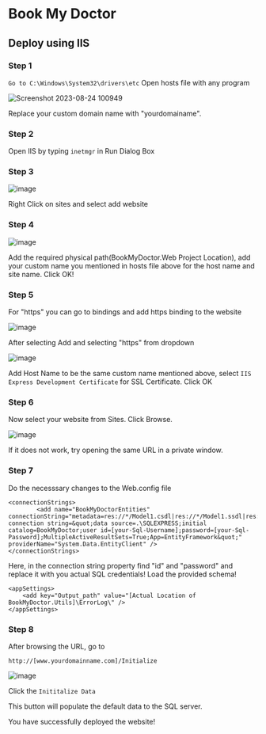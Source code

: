 # Book My Doctor 
## Deploy using IIS
### Step 1
```Go to C:\Windows\System32\drivers\etc```
Open hosts file with any program

![Screenshot 2023-08-24 100949](https://github.com/pradoshmfsi/Training/assets/138674240/03523240-6c9e-4448-97a5-f0c67cf49c96)

Replace your custom domain name with "yourdomainame".

### Step 2
Open IIS by typing ```inetmgr``` in Run Dialog Box

### Step 3

![image](https://github.com/pradoshmfsi/Training/assets/138674240/6343636c-fa38-4a6a-8aa1-a251b5b7c999)

Right Click on sites and select add website

### Step 4

![image](https://github.com/pradoshmfsi/Training/assets/138674240/de51681f-867a-453d-8df4-da5b0d1b4b64)

Add the required physical path(BookMyDoctor.Web Project Location), add your custom name you mentioned in hosts file above for the host name and site name.
Click OK!

### Step 5
For "https" you can go to bindings and add https binding to the website

![image](https://github.com/pradoshmfsi/Training/assets/138674240/96359f18-7753-4b8c-afe1-9e6a674994c3)

After selecting Add and selecting "https" from dropdown

![image](https://github.com/pradoshmfsi/Training/assets/138674240/0a122152-b426-43e3-a404-d084114a8236)

Add Host Name to be the same custom name mentioned above, select ```IIS Express Development Certificate``` for SSL Certificate.
Click OK

### Step 6
Now select your website from Sites.
Click Browse.

![image](https://github.com/pradoshmfsi/Training/assets/138674240/df8821f9-43b4-43fd-b8d1-24185a949abb)

If it does not work, try opening the same URL in a private window.

### Step 7
Do the necesssary changes to the Web.config file

```
<connectionStrings>
		<add name="BookMyDoctorEntities" connectionString="metadata=res://*/Model1.csdl|res://*/Model1.ssdl|res://*/Model1.msl;provider=System.Data.SqlClient;provider connection string=&quot;data source=.\SQLEXPRESS;initial catalog=BookMyDoctor;user id=[your-Sql-Username];password=[your-Sql-Password];MultipleActiveResultSets=True;App=EntityFramework&quot;" providerName="System.Data.EntityClient" />
</connectionStrings>
```

Here, in the connection string property find "id" and "password" and replace it with you actual SQL credentials!
Load the provided schema!

```
<appSettings>
	<add key="Output_path" value="[Actual Location of BookMyDoctor.Utils]\ErrorLog\" />
</appSettings>
```

### Step 8
After browsing the URL, go to 
```
http://[www.yourdomainname.com]/Initialize
```

![image](https://github.com/pradoshmfsi/Training/assets/138674240/9a14b14c-676a-4b32-b697-c0b91e890f53)

Click the ```Inititalize Data```

This button will populate the default data to the SQL server.

You have successfully deployed the website!



